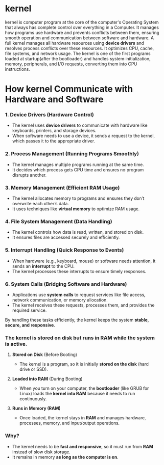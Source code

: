 # kernel
kernel is computer program at the core of the computer's Operating System that always has complete control over everything in a Computer.
It manages how programs use hardware and prevents conflicts between them, ensuring smooth operation and communication between software and hardware.
A full kernel manages all hardware resources using **device drivers** and resolves process conflicts over these resources. It optimizes CPU, cache, file systems, and network usage. The kernel is one of the first programs loaded at startup(after the bootloader) and handles system initialization, memory, peripherals, and I/O requests, converting them into CPU instructions.

 # How kernel Communicate with Hardware and Software
### 1. **Device Drivers** (Hardware Control)  
   - The kernel uses **device drivers** to communicate with hardware like keyboards, printers, and storage devices.  
   - When software needs to use a device, it sends a request to the kernel, which passes it to the appropriate driver.  

### 2. **Process Management** (Running Programs Smoothly)  
   - The kernel manages multiple programs running at the same time.  
   - It decides which process gets CPU time and ensures no program disrupts another.  

### 3. **Memory Management** (Efficient RAM Usage)  
   - The kernel allocates memory to programs and ensures they don’t overwrite each other’s data.  
   - It uses techniques like **virtual memory** to optimize RAM usage.  

### 4. **File System Management** (Data Handling)  
   - The kernel controls how data is read, written, and stored on disk.  
   - It ensures files are accessed securely and efficiently.  

### 5. **Interrupt Handling** (Quick Response to Events)  
   - When hardware (e.g., keyboard, mouse) or software needs attention, it sends an **interrupt** to the CPU.  
   - The kernel processes these interrupts to ensure timely responses.  

### 6. **System Calls** (Bridging Software and Hardware)  
   - Applications use **system calls** to request services like file access, network communication, or memory allocation.  
   - The kernel receives these requests, processes them, and provides the required service.  

By handling these tasks efficiently, the kernel keeps the system **stable, secure, and responsive**.

### **The kernel is stored on disk but runs in RAM while the system is active.**
 
1. **Stored on Disk** (Before Booting)  
   - The kernel is a program, so it is initially **stored on the disk** (hard drive or SSD).  

2. **Loaded into RAM** (During Booting)  
   - When you turn on your computer, the **bootloader** (like GRUB for Linux) loads the **kernel into RAM** because it needs to run continuously.  

3. **Runs in Memory (RAM)**  
   - Once loaded, the kernel stays in **RAM** and manages hardware, processes, memory, and input/output operations.  

### **Why?**  
- The kernel needs to be **fast and responsive**, so it must run from **RAM** instead of slow disk storage.  
- It remains in memory **as long as the computer is on**.  












